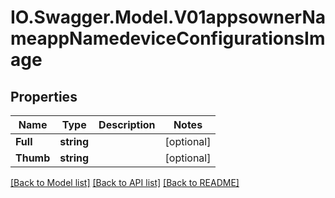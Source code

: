 # IO.Swagger.Model.V01appsownerNameappNamedeviceConfigurationsImage
## Properties

Name | Type | Description | Notes
------------ | ------------- | ------------- | -------------
**Full** | **string** |  | [optional] 
**Thumb** | **string** |  | [optional] 

[[Back to Model list]](../README.md#documentation-for-models) [[Back to API list]](../README.md#documentation-for-api-endpoints) [[Back to README]](../README.md)

